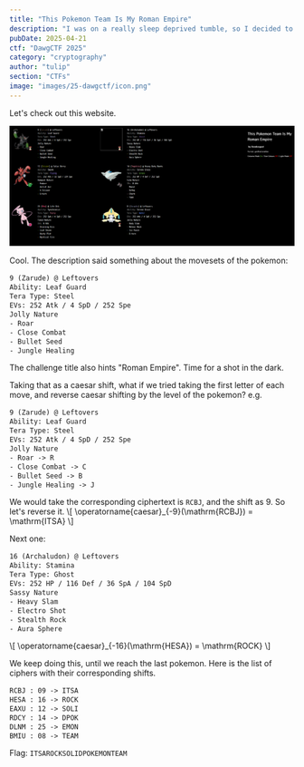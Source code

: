 ```yaml
---
title: "This Pokemon Team Is My Roman Empire"
description: "I was on a really sleep deprived tumble, so I decided to hide the key string to my bank account in a Pokemon Team. I know nothing about Pokemon, so I asked a friend and he said the movesets \"looked really weird\". Can you help find my key string? It should consist of unseparated letters, and be in all caps." 
pubDate: 2025-04-21
ctf: "DawgCTF 2025"
category: "cryptography"
author: "tulip"
section: "CTFs"
image: "images/25-dawgctf/icon.png"
---
```


Let's check out this website.

![website](images/25-dawgctf/thispokemonteamismyromanempire/website.png)

Cool. The description said something about the movesets of the pokemon:
```
9 (Zarude) @ Leftovers  
Ability: Leaf Guard  
Tera Type: Steel  
EVs: 252 Atk / 4 SpD / 252 Spe  
Jolly Nature  
- Roar  
- Close Combat  
- Bullet Seed  
- Jungle Healing  
```

The challenge title also hints "Roman Empire". Time for a shot in the dark.

Taking that as a caesar shift, what if we tried taking the first letter of each move, and reverse caesar shifting by the level of the pokemon? e.g.
```
9 (Zarude) @ Leftovers  
Ability: Leaf Guard  
Tera Type: Steel  
EVs: 252 Atk / 4 SpD / 252 Spe  
Jolly Nature  
- Roar -> R
- Close Combat -> C  
- Bullet Seed -> B
- Jungle Healing -> J
```

We would take the corresponding ciphertext is `RCBJ`, and the shift as 9. So let's reverse it. 
\\[ \operatorname{caesar}_{-9}(\mathrm{RCBJ}) = \mathrm{ITSA} \\]

Next one:
```
16 (Archaludon) @ Leftovers  
Ability: Stamina  
Tera Type: Ghost  
EVs: 252 HP / 116 Def / 36 SpA / 104 SpD  
Sassy Nature  
- Heavy Slam  
- Electro Shot  
- Stealth Rock  
- Aura Sphere  
```
\\[ \operatorname{caesar}_{-16}(\mathrm{HESA}) = \mathrm{ROCK} \\]

We keep doing this, until we reach the last pokemon. Here is the list of ciphers with their corresponding shifts.
```
RCBJ : 09 -> ITSA
HESA : 16 -> ROCK
EAXU : 12 -> SOLI
RDCY : 14 -> DPOK
DLNM : 25 -> EMON
BMIU : 08 -> TEAM
```

Flag: `ITSAROCKSOLIDPOKEMONTEAM`